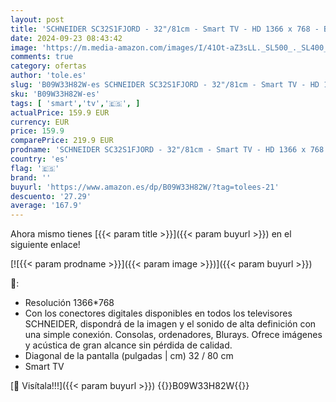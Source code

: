 ```yaml
---
layout: post
title: 'SCHNEIDER SC32S1FJORD - 32"/81cm - Smart TV - HD 1366 x 768 - Blanco - 3xHDMI - 2xUSB - DVB-T/T2 - Dolby Audio - PVR Ready'
date: 2024-09-23 08:43:42
image: 'https://m.media-amazon.com/images/I/41Ot-aZ3sLL._SL500_._SL400_.jpg'
comments: true
category: ofertas
author: 'tole.es'
slug: 'B09W33H82W-es SCHNEIDER SC32S1FJORD - 32"/81cm - Smart TV - HD 1366 x...'
sku: 'B09W33H82W-es'
tags: [ 'smart','tv','🇪🇸', ]
actualPrice: 159.9 EUR
currency: EUR
price: 159.9
comparePrice: 219.9 EUR
prodname: 'SCHNEIDER SC32S1FJORD - 32"/81cm - Smart TV - HD 1366 x 768 - Blanco - 3xHDMI - 2xUSB - DVB-T/T2 - Dolby Audio - PVR Ready'
country: 'es'
flag: '🇪🇸'
brand: ''
buyurl: 'https://www.amazon.es/dp/B09W33H82W/?tag=tolees-21'
descuento: '27.29'
average: '167.9'
---
```


Ahora mismo tienes [{{< param title >}}]({{< param buyurl >}}) en el siguiente enlace!

[![{{< param prodname >}}]({{< param image >}})]({{< param buyurl >}})

🔎:

- Resolución 1366*768
- Con los conectores digitales disponibles en todos los televisores SCHNEIDER, dispondrá de la imagen y el sonido de alta definición con una simple conexión. Consolas, ordenadores, Blurays. Ofrece imágenes y acústica de gran alcance sin pérdida de calidad.
- Diagonal de la pantalla (pulgadas | cm) 32 / 80 cm
- Smart TV

[🛒 Visítala!!!]({{< param buyurl >}})
{{<world>}}B09W33H82W{{</world>}}
